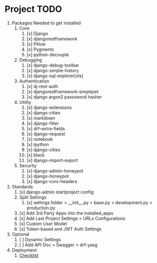# Project TODO

1. Packages Needed to get installed
   1. Core
      1. [x] Django
      2. [x] djangorestframework
      3. [x] Pillow
      4. [x] Pygments
      5. [x] python-decouple
   2. Debugging
      1. [x] django-debug-toolbar
      2. [x] django-simple-history
      3. [x] django-sql-explorer[xls]
   3. Authentication
      1. [x] dj-rest-auth
      2. [x] djangorestframework-simplejwt
      3. [x] django argon2 passsword hasher
   4. Utility
      1. [x] django-extensions
      2. [x] django-cities
      3. [x] markdown
      4. [x] django-filter
      5. [x] drf-extra-fields
      6. [x] django-request
      7. [x] notebook
      8. [x] ipython
      9. [x] django-cities
      10. [x] black
      11. [x] django-import-export
   5. Security
      1. [x] django-admin-honeypot
      2. [x] django-honeypot
      3. [x] django-cors-headers
2. Standards
   1. [x] django-admin startproject config
   2. Split Settings
      1. [x] settings folder > \_\_init\_\_.py > base.py > development.py > production.py
   3. [x] Add 3rd Party Apps into the installed_apps
   4. [x] Add Last Project Settings > URLs Configurations
   5. [x] Custom User Model
   6. [x] Token-based and JWT Auth Settings
3. Optional
   1. [ ] Dynamic Settings
   2. [ ] Add API Doc > Swagger > drf-yasg
4. Deployment
   1. [Checklist](https://docs.djangoproject.com/en/3.2/howto/deployment/checklist/)
